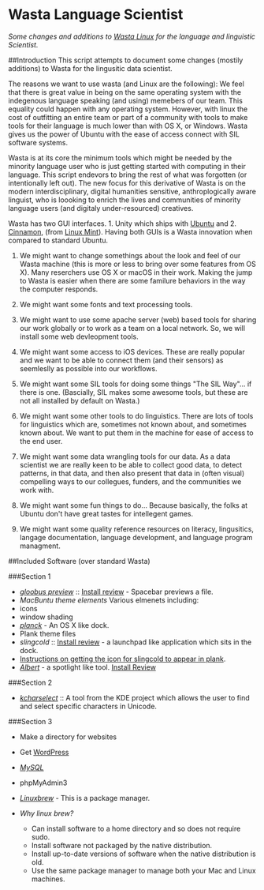 # Wasta Language Scientist
_Some changes and additions to [Wasta Linux](https://github.com/wasta-linux) for the language and linguistic Scientist._

##Introduction
This script attempts to document some changes (mostily additions) to Wasta for the lingusitic data scientist.

The reasons we want to use wasta (and Linux are the following): We feel that there is great value in being on the same operating system with the indegenous language speaking (and using) memebers of our team. This equality could happen with any operating system. However, with linux the cost of outfitting an entire team or part of a community with tools to make tools for their language is much lower than with OS X, or Windows. Wasta gives us the power of Ubuntu with the ease of access connect with SIL software systems.

Wasta is at its core the minimum tools which might be needed by the minority language user who is just getting started with computing in their language. This script endevors to bring the rest of what was forgotten (or intentionally left out). The new focus for this derivative of Wasta is on the modern interdisciplinary, digital humanities sensitive, anthroplogically aware linguist, who is loooking to enrich the lives and communities of minority language users (and digitaly under-resourced) creatives.

Wasta has two GUI interfaces. 1. Unity which ships with [Ubuntu](https://www.ubuntu.com/download/desktop) and 2. [Cinnamon](http://cinnamon.linuxmint.com/), (from [Linux Mint](https://www.linuxmint.com/)). Having both GUIs is a Wasta innovation when compared to standard Ubuntu.

1. We might want to change somethings about the look and feel of our Wasta machine (this is more or less to bring over some features from OS X). Many reserchers use OS X or macOS in their work. Making the jump to Wasta is easier when there are some familure behaviors in the way the computer responds.

2. We might want some fonts and text processing tools.

3. We might want to use some apache server (web) based tools for sharing our work globally or to work as a team on a local network. So, we will install some web devleopment tools.

4. We might want some access to iOS devices. These are really popular and we want to be able to connect them (and their sensors) as seemleslly as possible into our workflows.

5. We might want some SIL tools for doing some things "The SIL Way"... if there is one. (Bascially, SIL makes some awesome tools, but these are not all installed by default on Wasta.)

6. We might want some other tools to do linguistics. There are lots of tools for linguistics which are, sometimes not known about, and sometimes known about. We want to put them in the machine for ease of access to the end user.

7. We might want some data wrangling tools for our data. As a data scientist we are really keen to be able to collect good data, to detect patterns, in that data, and then also present that data in (often visual) compelling ways to our collegues, funders, and the communities we work with.

8. We might want some fun things to do... Because basically, the folks at Ubuntu don't have great tastes for intellegent games.

9. We might want some quality reference resources on literacy, lingusitics, langage documentation, language development, and language program managment.

##Included Software (over standard Wasta)

###Section 1

* _[gloobus preview](https://launchpad.net/gloobus-preview)_ :: [Install review](http://www.webupd8.org/2015/01/quick-file-previewer-gloobus-preview.html) - Spacebar previews a file.
* _MacBuntu theme elements_ Various elmenets including:
 * icons
 * window shading
* _[planck](https://launchpad.net/plank)_ - An OS X like dock. 
 * Plank theme files
* _slingcold_ :: [Install review](http://www.noobslab.com/2015/03/slingscold-launcher-fixed-for-all.html) - a launchpad like application which sits in the dock.
 * [Instructions on getting the icon for slingcold to appear in plank](http://askubuntu.com/questions/810307/how-do-i-put-slingscold-icon-on-plank).
* _[Albert](https://albertlauncher.github.io/)_  - a spotlight like tool. [Install Review]()
 
###Section 2
 
 * _[kcharselect](https://utils.kde.org/projects/kcharselect/)_ :: A tool from the KDE project which allows the user to find and select specific characters in Unicode.
 
###Section 3

* Make a directory for websites
* Get [WordPress](https://www.wordpress.org/)
* _[MySQL](https://dev.mysql.com/downloads/)_
* phpMyAdmin3

* _[Linuxbrew](http://linuxbrew.sh/)_ - This is a package manager.
 * _Why linux brew?_
      *  Can install software to a home directory and so does not require sudo.
      *  Install software not packaged by the native distribution.
      *  Install up-to-date versions of software when the native distribution is old.
      *  Use the same package manager to manage both your Mac and Linux machines.
